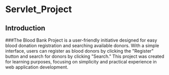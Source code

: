 # Servlet_Project

## Introduction
###The Blood Bank Project is a user-friendly initiative designed for easy blood donation registration and searching available donors. With a simple interface, users can register as blood donors by clicking the "Register" button and search for donors by clicking "Search." This project was created for learning purposes, focusing on simplicity and practical experience in web application development.
